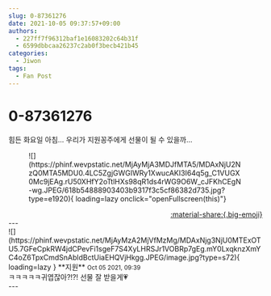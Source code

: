 ```yaml
---
slug: 0-87361276
date: 2021-10-05 09:37:57+09:00
authors:
  - 227ff7f96312baf1e16083202c64b31f
  - 6599dbbcaa26237c2ab0f3becb421b45
categories:
  - Jiwon
tags:
  - Fan Post
---
```


# 0-87361276

<div class="post-container" markdown="1">
<div class="content-container md-sidebar__scrollwrap" markdown="1">

힘든 화요일 아침... 우리가 지원꽁주에게 선물이 될 수 있을까...
<figure markdown="1">
![](https://phinf.wevpstatic.net/MjAyMjA3MDJfMTA5/MDAxNjU2NzQ0MTA5MDU0.4LC5ZgjGWGIWRy1XwucAKI3I64q5g_C1VUGX0Mc9jEAg.rU50XHfY2oTtlHXs98qR1ds4rWG9O6W_cJFKhCEgN-wg.JPEG/618b54888903403b9317f3c5cf86382d735.jpg?type=e1920){ loading=lazy onclick="openFullscreen(this)"}
</figure>


</div>
</div>

<div style="text-align: right;" markdown="1">
<a href="https://weverse.io/fromis9/fanpost/0-87361276" style="text-align: right;">:material-share:{.big-emoji}</a>
</div>
---

<div class="comments-container md-sidebar__scrollwrap" markdown="1">
<div class="comment" markdown="1">
<div class='id-container' markdown="1">
![](https://phinf.wevpstatic.net/MjAyMzA2MjVfMzMg/MDAxNjg3NjU0MTExOTU5.7GFeCpkRW4jdCPevFi1sgeF7S4XyLHRSJr1VOBRp7gEg.mY0LxqknzXmYC4oZ6TpxCmdSnAbldBctUiaEHQVjHkgg.JPEG/image.jpg?type=s72){ loading=lazy }
**<span class="artist">지원</span>** <small>Oct 05 2021, 09:39</small><br>
</div>
<div class='comment-body' markdown="1">
ㅋㅋㅋㅋㅋ귀엽잖아?!?! 선물 잘 받을게💗
</div>
</div>
</div>
---
